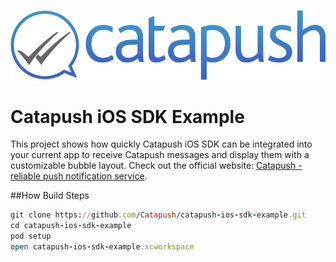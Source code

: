 ![Catapush Logo](https://github.com/Catapush/catapush-ios-sdk-example/blob/master/catapush_logo.png)

# Catapush iOS SDK Example

This project shows how quickly Catapush iOS SDK can be integrated into your current app to receive Catapush messages and display them with a customizable bubble layout. Check out the official website:  [Catapush - reliable push notification service](http://www.catapush.com).

##How Build Steps

```ruby
git clone https://github.com/Catapush/catapush-ios-sdk-example.git
cd catapush-ios-sdk-example
pod setup
open catapush-ios-sdk-example.xcworkspace
```


